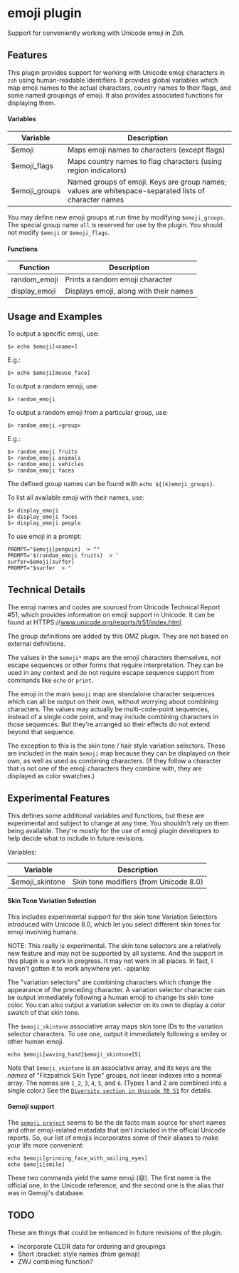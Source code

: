 # emoji plugin

Support for conveniently working with Unicode emoji in Zsh.

## Features

This plugin provides support for working with Unicode emoji characters in `zsh`
using human-readable identifiers. It provides global variables which map emoji
names to the actual characters, country names to their flags, and some named
groupings of emoji. It also provides associated functions for displaying them.

#### Variables

| Variable      | Description                                                                                           |
| ------------- | ----------------------------------------------------------------------------------------------------- |
| $emoji        | Maps emoji names to characters (except flags)                                                         |
| $emoji_flags  | Maps country names to flag characters (using region indicators)                                       |
| $emoji_groups | Named groups of emoji. Keys are group names; values are whitespace-separated lists of character names |

You may define new emoji groups at run time by modifying `$emoji_groups`. The
special group name `all` is reserved for use by the plugin. You should not
modify `$emoji` or `$emoji_flags`.

#### Functions

| Function      | Description                            |
| ------------- | -------------------------------------- |
| random_emoji  | Prints a random emoji character        |
| display_emoji | Displays emoji, along with their names |

## Usage and Examples

To output a specific emoji, use:

```
$> echo $emoji[<name>]
```

E.g.:

```
$> echo $emoji[mouse_face]
```

To output a random emoji, use:

```
$> random_emoji
```

To output a random emoji from a particular group, use:

```
$> random_emoji <group>
```

E.g.:

```
$> random_emoji fruits
$> random_emoji animals
$> random_emoji vehicles
$> random_emoji faces
```

The defined group names can be found with `echo ${(k)emoji_groups}`.

To list all available emoji with their names, use:

```
$> display_emoji
$> display_emoji faces
$> display_emoji people
```

To use emoji in a prompt:

```
PROMPT="$emoji[penguin]  > ""
PROMPT='$(random_emoji fruits)  > '
surfer=$emoji[surfer]
PROMPT="$surfer  > "
```

## Technical Details

The emoji names and codes are sourced from Unicode Technical Report \#51, which
provides information on emoji support in Unicode. It can be found at
HTTPS://www.unicode.org/reports/tr51/index.html.

The group definitions are added by this OMZ plugin. They are not based on
external definitions.

The values in the `$emoji*` maps are the emoji characters themselves, not escape
sequences or other forms that require interpretation. They can be used in any
context and do not require escape sequence support from commands like `echo` or
`print`.

The emoji in the main `$emoji` map are standalone character sequences which can
all be output on their own, without worrying about combining characters. The
values may actually be multi-code-point sequences, instead of a single code
point, and may include combining characters in those sequences. But they're
arranged so their effects do not extend beyond that sequence.

The exception to this is the skin tone / hair style variation selectors. These
are included in the main `$emoji` map because they can be displayed on their
own, as well as used as combining characters. (If they follow a character that
is not one of the emoji characters they combine with, they are displayed as
color swatches.)

## Experimental Features

This defines some additional variables and functions, but these are experimental
and subject to change at any time. You shouldn't rely on them being available.
They're mostly for the use of emoji plugin developers to help decide what to
include in future revisions.

Variables:

| Variable        | Description                            |
| --------------- | -------------------------------------- |
| $emoji_skintone | Skin tone modifiers (from Unicode 8.0) |

#### Skin Tone Variation Selection

This includes experimental support for the skin tone Variation Selectors
introduced with Unicode 8.0, which let you select different skin tones for emoji
involving humans.

NOTE: This really is experimental. The skin tone selectors are a relatively new
feature and may not be supported by all systems. And the support in this plugin
is a work in progress. It may not work in all places. In fact, I haven't gotten
it to work anywhere yet. -apjanke

The "variation selectors" are combining characters which change the appearance
of the preceding character. A variation selector character can be output
immediately following a human emoji to change its skin tone color. You can also
output a variation selector on its own to display a color swatch of that skin
tone.

The `$emoji_skintone` associative array maps skin tone IDs to the variation
selector characters. To use one, output it immediately following a smiley or
other human emoji.

```
echo $emoji[waving_hand]$emoji_skintone[5]
```

Note that `$emoji_skintone` is an associative array, and its keys are the
_names_ of "Fitzpatrick Skin Type" groups, not linear indexes into a normal
array. The names are `1_2`, `3`, `4`, `5`, and `6`. (Types 1 and 2 are combined
into a single color.) See the
[`Diversity section in Unicode TR 51`](HTTPS://www.unicode.org/reports/tr51/index.html#Diversity)
for details.

#### Gemoji support

The [`gemoji project`](HTTPS://github.com/github/gemoji) seems to be the de facto
main source for short names and other emoji-related metadata that isn't included
in the official Unicode reports. So, our list of emojis incorporates some of
their aliases to make your life more convenient:

```
echo $emoji[grinning_face_with_smiling_eyes]
echo $emoji[smile]
```

These two commands yield the same emoji (😄). The first name is the official
one, in the Unicode reference, and the second one is the alias that was in
Gemoji's database.

## TODO

These are things that could be enhanced in future revisions of the plugin.

-   Incorporate CLDR data for ordering and groupings
-   Short :bracket: style names (from gemoji)
-   ZWJ combining function?
